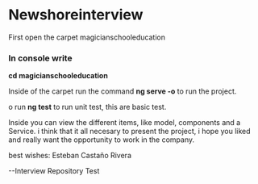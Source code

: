 # Newshoreinterview

First open the carpet magicianschooleducation

### In console write

**cd magicianschooleducation**

Inside of the carpet run the command **ng serve -o** to run the project.

o run **ng test** to run unit test, this are basic test.

Inside you can view the different items, like model, components and a Service. 
i think that it all necesary to present the project, i hope you liked and really want the opportunity to work in the company.

best wishes: Esteban Castaño Rivera

--Interview Repository Test

